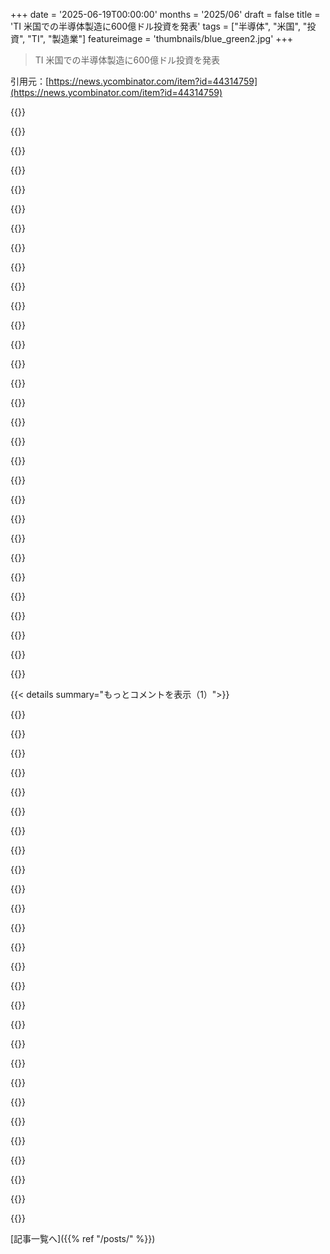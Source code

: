 +++
date = '2025-06-19T00:00:00'
months = '2025/06'
draft = false
title = 'TI 米国での半導体製造に600億ドル投資を発表'
tags = ["半導体", "米国", "投資", "TI", "製造業"]
featureimage = 'thumbnails/blue_green2.jpg'
+++

> TI 米国での半導体製造に600億ドル投資を発表

引用元：[https://news.ycombinator.com/item?id=44314759](https://news.ycombinator.com/item?id=44314759)




{{<matomeQuote body="関連情報も見てね。URL: https://www.cnbc.com/2025/06/18/texas-instruments-plans-60-b..." userName="TMWNN" createdAt="2025/06/19 01:50:47" color="#785bff">}}




{{<matomeQuote body="誰か教えてほしいんだけど、Texas Instrumentsって金融化で未来を売った会社の一つじゃない？時価総額1700億ドルくらいなのに、どうやってその1/3くらいの600億ドルも投資できるの？誰も検証しない発表って感じがするけど。" userName="jppope" createdAt="2025/06/19 03:53:40" color="#45d325">}}




{{<matomeQuote body="やらないって。政権のマーケティング詐欺だよ笑。今は適当なこと言って、実行しない。国民とか政権が忘れるまで利益を享受するだけ。実際には何もする必要なくて、やるって言えばいいだけなんだよ、前回と同じ。" userName="cchance" createdAt="2025/06/19 04:17:14" color="">}}




{{<matomeQuote body="昔の多くの大企業が没落した原因だよ、General Capitalとかも含めて。基本的に、General Electricが金融部門を立派にしたようなものだ。" userName="hackernewds" createdAt="2025/06/19 06:50:39" color="">}}




{{<matomeQuote body="CEOはTrumpから手っ取り早く金をもらうためにやってるんだ。今Trumpの前に出られるくらい影響力がある会社は、こういうこと発表してニュースになる。政権全体が「最後にTrumpを説得したやつ」で動くからね。Trumpは恩赦まで出したし。まさに賄賂のオンパレードだ。" userName="chneu" createdAt="2025/06/19 07:05:35" color="">}}




{{<matomeQuote body="昔も今もそうだよ。General Electricはかつて非金資産で世界最大だったけど、今は50位以下だ。Saudi Aramcoも数年前まで最大だったけど、今は10位以下。Xeroxの傲慢さや没落にも共通点があるね。『Dealers of Lightning』っていう本がおすすめだよ。70年代80年代の彼らのPARC Labsの話だけど、適応できなかった失敗が書かれてる。" userName="ProllyInfamous" createdAt="2025/06/19 07:10:03" color="#785bff">}}




{{<matomeQuote body="この話題が出たから聞くんだけど、今のトップTech企業で、将来のために投資しないで、今持ってるものから金融利益を最大限に引き出そうとしてる点で、XeroxやGeneral Electricに一番似てるのはどこだと思う？" userName="FinnLobsien" createdAt="2025/06/19 09:11:25" color="#ff33a1">}}




{{<matomeQuote body="政権が数ヶ月前にAIに5000億ドル投資するって発表した時とそっくりだ。それ以来何も音沙汰ない。これも実現しないだろうね。彼らは政府資金が自分たちのほうに来るのを期待してて、全部ポケットに入れて、約束したことの最小限だけやるかやらないか。そして、ちゃんと責任を取らされることもないんだろう。" userName="no_wizard" createdAt="2025/06/19 10:54:21" color="#ff5733">}}




{{<matomeQuote body="大西洋のこっち側から見てるとね… 独裁政権下にあった国出身だから思うんだけど、将来の選挙まで待てばいいって思ってる人は、歴史の授業をそんなにちゃんと聞いてなかったんだと思うな。" userName="pjmlp" createdAt="2025/06/19 08:36:31" color="">}}




{{<matomeQuote body="希望的な側面としては、彼がもう年だってことと、ほとんどの人がインフレが嫌で彼に投票したってことかな。彼は初日から物価を下げるって約束してたし。" userName="dummydummy1234" createdAt="2025/06/19 10:39:31" color="">}}




{{<matomeQuote body="OPじゃないしアナリストでもないけど、僕の印象だと、以下の会社は未来を見てるのをやめた感じかな・Meta（全部）・Google（Alphabetの他部門じゃなくてGoogle本体）・Apple—UIアップデートはイノベーションじゃないし、バグが多いんだよね・X（SNSのことね、新しい親会社のAIについてはノーコメント）・Teslaの車の部分—ヒト型ロボットの部分は少なくとも”未来”だけど、Teslaはこの分野で新しい何も見せてないね。" userName="ben_w" createdAt="2025/06/19 13:39:06" color="">}}




{{<matomeQuote body="Stargate Projectのこと言ってる？<br>最近米国で発表された5000億ドルのAIプロジェクトは他に無かったから、そうだと思うな。<br>テキサス州Abileneの最初のデータセンター建設は進行中だよ。<br>Emily Changが1ヶ月以上前に現地を訪問して、ビデオ映像を撮ってたしね [1]。<br>だから、何もやってないわけじゃないよ。<br>最終的に5000億ドル投資するかって？<br>どうかな、見てみよう。<br>主な課題は電力供給と熟練労働者の確保らしいよ、需要とか投資、野心じゃなくてね。<br>[1] https://www.youtube.com/watch?v=GhIJs4zbH0o" userName="troymc" createdAt="2025/06/19 13:10:25" color="">}}




{{<matomeQuote body="こういうプロジェクト全体の印象として、政治家は資金確保の勝利を祝って、それから忘れる感じかな。<br>その後、プロジェクトの資金は時間とともに行政コストに食われちゃうんだ。<br>Ezra Klein [1] が最近、CAの高速鉄道と rural broadband subsidiesの2つの例を挙げて強調してたよ。<br>個人的には、Bidenの infrastructure billから実際にお金が使われたのをほとんど見たことがないんだ。<br>これらのプログラムからの資金はただ…消えるみたいなんだよね。<br>これが許されると、USGが私たちのお金の信頼できる使い手だっていう考えが損なわれるよ。<br>個人的には、政治的な成功が単に予算を増やすことじゃなくて、公共プロジェクトの成功した実行を実際に監督することだったらいいのにって思うな。<br>1 - https://www.youtube.com/watch?v=NcZxaFfxloo" userName="simpaticoder" createdAt="2025/06/19 15:05:52" color="">}}




{{<matomeQuote body="米国で高度な半導体を大量生産するのは単純に費用対効果が悪いんだ。Intel、TI、GlobalFoundries、TSMCですら、これを克服するほど賢くないよ。でも、防衛とか供給網の安全のためなら話は別だけど、高くつくのは覚悟してね。この事実を知ってると、米国での半導体ニュースの印象が変わるはずだよ。" userName="chrsw" createdAt="2025/06/19 15:17:38" color="">}}




{{<matomeQuote body="この投資って、2021 IIJA BEAD programで資金が出てるのかな？<br>Illinois州はまだ資金をプロバイダーに割り当ててないと思うけど。<br>元の計画だと、2021年から2025年の計画プロセスの後、この夏から助成金を出す予定だったみたいだよ。<br>詳しい情報はこちらね。https://dceo.illinois.gov/broadband/bead.html" userName="rnrn" createdAt="2025/06/19 17:00:15" color="#785bff">}}




{{<matomeQuote body="「foundational semiconductor」って何だろう？<br>これ、電子産業で使う言葉じゃなくて政治的な用語っぽいよね。[1]によると、「Foundational chips」（『legacy』、『lagging edge』、『mature node』とも呼ばれる）は、22nm以上の製造プロセスで作られたチップと定義されることが多いらしいよ。<br>実際、アメリカって22nm以上のファブ容量が不足してるの？それとも単にあんまり使われてないだけなのかな？[1] https://selectcommitteeontheccp.house.gov/sites/evo-subsites..." userName="Animats" createdAt="2025/06/19 04:42:27" color="#785bff">}}




{{<matomeQuote body="FD-SOIファブが足りてないんだよね。これは平面トランジスタ技術で、超低消費電力/低熱のデバイスとかによく使われるんだ。<br>Lattice SemiconductorがFPGAに使ってて、それが今市場で一番低消費電力のFPGAだよ。A＆Dや産業分野、サーバーのroot-of-trustデバイスとかで広く使われてるよ。<br>今はフランス（STMicro）、ドイツ（GF）、韓国（Samsung）で作られてて、アメリカに作る計画はないらしいね。" userName="Aromasin" createdAt="2025/06/19 08:34:24" color="#ff5c5c">}}




{{<matomeQuote body="GFの22FDXは、ニューヨーク州のMaltaでも生産されてるよ。" userName="bgnn" createdAt="2025/06/19 22:30:59" color="">}}




{{<matomeQuote body="＞「foundational semiconductor」って何かな？<br>PAとかFairchildがやってたことだよ。基本的な半導体設計で、新規参入の機会は何十年もないんだ。それはトップエンジニアの給料を見れば明らかだよ。（TIが実際にこれをやってるかは分からないけどね。）" userName="JumpCrisscross" createdAt="2025/06/19 05:00:08" color="">}}




{{<matomeQuote body="PAって？ https://en.wikipedia.org/wiki/P.A._Semi <br>Fairchildとか「PA」がしたことの何が、彼らを「foundational」にしてるの？" userName="Eduard" createdAt="2025/06/19 16:21:02" color="#45d325">}}




{{<matomeQuote body="ON Semiって、アメリカに工場（ファブ）持ってるの？" userName="mycatisblack" createdAt="2025/06/19 08:31:44" color="">}}




{{<matomeQuote body="うん、持ってるよ。でもアメリカの工場がどれくらい大事かは分からないな。中国、India、日本、Europeとか、もっとたくさん工場があるよ。[1] ON SemiはMotorolaの半導体事業を引き継いだ会社だよ。[1] 詳しくはこちらを見てね。https://www.onsemi.com/company/about-onsemi/locations" userName="Animats" createdAt="2025/06/19 18:28:51" color="#ff5733">}}




{{<matomeQuote body="うん、その技術は確かに不足してるね。Power devicesとかミッドレンジのmixed signal devicesは、22nmとか55nmみたいな古いプロセスを使うんだけど、アメリカ国内にはその製造能力がそんなにないんだ。大手のIDMが持ってるみたいで、ファブレスの半導体会社は海外以外にあまり選択肢がないんだよね。" userName="Kirby64" createdAt="2025/06/19 18:24:52" color="#785bff">}}




{{<matomeQuote body="そうそう、テキサス州シャーマンでも新しい工場を建設中だよ。工場って電力の需要がめちゃくちゃ高いんだ。俺、そこでの新しい負荷と地域の太陽光発電のバランスを見て、近くにバッテリーサイトの計画をしたことがあるんだよね。サイト計画ってのは土地の契約とか、通行権とか決めて手続きを進めることだけど、色々ハードル高くて結局建たないことも多いんだ。<br>こういう産業の発表を見ると、まず電力のことを考えちゃうなー。どこから来るのか、既存の送電網にどう影響するのかってね。" userName="cwal37" createdAt="2025/06/19 03:12:10" color="">}}




{{<matomeQuote body="こういう大規模プロジェクトのほとんどは、再生可能エネルギーにしっかり投資してるよ。スケールが大きいとコスト効率が良いからね。バイデン政権下では、テキサス州の気前の良いインセンティブに加えて、再生可能エネルギーへの投資を促す追加のインセンティブもたくさんあったんだ。大手ONG企業だって、そもそもはエネルギー複合企業だから、2000年代から再生可能エネルギーにがっつり投資し始めてたんだよね。<br>もし君に元気があって、再生可能エネルギー関連で強い技術IPがあれば、今の市場でもサウジのPIFとかCheveron Venturesから簡単にシード資金を調達できるはずだよ。残念ながら、ここはHN（Hacker News）であってBookfaceじゃないから、ほとんどのアイデアはイマイチだけどね。今回のデモデーはすごく実りがあったのに、そこは残念だったな。" userName="alephnerd" createdAt="2025/06/19 03:33:40" color="">}}




{{<matomeQuote body="これって、前政権時代の2024年12月のCHIPS法関連の発表とそっくりだね。公開されてる資料（リンク先にあるよ）を見る限り、510億ドルみたいだね。<br>https://www.ti.com/about-ti/newsroom/news-releases/2024/2024..." userName="ano-ther" createdAt="2025/06/19 12:53:03" color="#38d3d3">}}




{{<matomeQuote body="ここでのキーワードはね、「米国政府と協力してアメリカのイノベーションの次世代を解き放つことを光栄に思います」って部分だよ。これって、政府からお金をもらうのを期待してるってことだよね。本当に実現するかは誰にも分からないけどさ。" userName="coliveira" createdAt="2025/06/19 03:50:14" color="">}}




{{<matomeQuote body="これ聞いて、すぐそれが頭に浮かんだよ。「狂気の定義」ってやつ？建てる時って、手続きがすごく大変なんだよね。一介のホームオーナーとしても、許可や検査を受けるのがどれだけ難しいか痛感するよ。あの残念なダクトテープ修繕みたいなのは、CMSとかArcGISとか使えばなんとかなると思ってるみたいだけど、人間の問題とか政策の問題はそれで解決しないんだよな。" userName="Moto7451" createdAt="2025/06/19 04:32:28" color="">}}




{{<matomeQuote body="この件を知らないけどPodcastが好きなら、Reply Allっていうエピソードがあるよ[0]。なぜか直接リンクが見つからないんだけど、SpotifyがGimletを全部飲み込んでリンクをダメにしたみたいなんだ。文字起こしすら見つけられなかったよ。<br>[0] https://www.reddit.com/r/gimlet/comments/a3lyny/reply_all_13..." userName="anitil" createdAt="2025/06/20 00:33:23" color="">}}




{{<matomeQuote body="これって本当に計画してるのかな？それとも今の政権を喜ばせるためだけ？600億ドルって、すごい金額だけど。" userName="7thaccount" createdAt="2025/06/19 03:11:31" color="">}}




{{< details summary="もっとコメントを表示（1）">}}

{{<matomeQuote body="歩兵ドローンの部品を米国で探すならTIとか色々あるみたい。600億ドル分はちょっと多すぎじゃない？でも、きっとうまく無駄遣いする方法を見つけ出すでしょ、絶対。" userName="baq" createdAt="2025/06/19 06:01:13" color="">}}




{{<matomeQuote body="FedsがMuskにお金注ぎ込んだり、SVBが潰れたりしたの見ると、600億ドルってそんなに大したことないかもね。今じゃ、600億ドルなんて紙幣を刷ったりDBいじるだけでポンって出せる国なんだから、何でもない金額だよ。" userName="hiddenfinance" createdAt="2025/06/19 10:06:19" color="">}}




{{<matomeQuote body="あの古いCPUを最新プロセスで作ったら超ウケると思わない？トランジスタ少ないから、数十GHzとか超速くてめっちゃ小さくなるはず。マルチコアの99/4Aとか、想像しただけでヤバい笑" userName="lightedman" createdAt="2025/06/19 12:32:36" color="">}}




{{<matomeQuote body="MESIキャッシュコヒーレンスを使ったら、サブルーチンの作業領域をL1Dキャッシュに入れちゃって、ハードウェアレジスタみたいに動かせつつ、TMS 990のシンプルな仕組みはそのままにできるかも？" userName="kragen" createdAt="2025/06/19 14:18:33" color="">}}




{{<matomeQuote body="会社の評価額の1/3だって。まじで？ありえんしょ笑" userName="cchance" createdAt="2025/06/19 04:17:56" color="">}}




{{<matomeQuote body="TIの発表って、新しい投資と前にも言ってた拡張を混ぜてる感じみたいね。" userName="duxup" createdAt="2025/06/19 03:44:23" color="">}}




{{<matomeQuote body="これは既にやったことへの政治的な広告でしょ。発表のメインは、Biden政権で始まった工場が計画通り進んでるよってこと（これはすごいことだけどね）。そして、Trumpがキャンセルしようとしてるけど、実は共和党も支持してるCHIPS法の資金援助をこれからも受けたいってことだよ。<br>https://www.texastribune.org/2025/03/12/texas-congress-corny..." userName="acdha" createdAt="2025/06/19 12:01:09" color="#785bff">}}




{{<matomeQuote body="こういう発表って大体そうだけど、今回もそうだね。多分、絵に描いた餅か、せいぜい小さい三次施設ができるくらいじゃない？" userName="idiotsecant" createdAt="2025/06/19 03:14:37" color="">}}




{{<matomeQuote body="TIがこれまで約束したけど、結局できなかったことって何か知ってる？" userName="ashwinsundar" createdAt="2025/06/19 03:20:18" color="">}}




{{<matomeQuote body="新しい雇用って言ってるけどさ。最近古い部署で300人クビにしたばかりじゃん。同じLehi, Utahでね。新しい雇用って言っても、結局全体の従業員数はそんなに変わらないかもね。研究開発費の発表も、期限がないと意味ないよ。まあ、部署によって違いはあるけど、結局再雇用が多いんじゃないかな。" userName="Retric" createdAt="2025/06/19 04:05:51" color="#38d3d3">}}




{{<matomeQuote body="参考になる記事のリンクだよ。<br>https://spectrum.ieee.org/the-inside-story-of-texas-instrume..." userName="Mistletoe" createdAt="2025/06/19 03:59:54" color="">}}




{{<matomeQuote body="この投資って半導体業界全体で見ると結構小さい感じがするな。例えばSMICは今年だけで75億ドル投資してるし。<br>https://wccftech.com/chinese-chip-giant-smic-shaken-by-tarif...<br>SMICは中国の半導体企業の中でも最大手で、その投資は最先端ノードが多いんだ。でも、古いノードのチップ（“foundational”って言ってるのはたぶんそれ）も超重要なんだよね。アナログチップとか、TIはそこで世界をリードしてるよ。SiGeみたいな技術も戦略的に大事かもね。" userName="kragen" createdAt="2025/06/19 14:29:32" color="#ff33a1">}}




{{<matomeQuote body="アメリカで作られたダイは、最終的なパッケージングのために海外に送られてるって聞いたことあるな。国内で全部できるのはいつになるんだろうね？" userName="synack" createdAt="2025/06/19 03:25:43" color="">}}




{{<matomeQuote body="そうそう、CHIPS法でOSATとかパッケージングの能力にしっかり投資したんだよ。特にTexasでね。SamsungとかMicronとかOmSemi, Texas Instrumentsとかがうまく活用した。IntelやTSMCが争ってる間ね。他の分は韓国とかIndiaに再投資されてるよ。この業界で働いてる俺たち、バカじゃないからさ。" userName="alephnerd" createdAt="2025/06/19 03:28:17" color="#45d325">}}




{{<matomeQuote body="発表にお祝いする前に、ちゃんと金払ってからにして欲しいよね、っていう新しいルールが必要だね。" userName="newsclues" createdAt="2025/06/19 11:21:35" color="">}}




{{<matomeQuote body="“foundational”っていう形容詞はここでは気にしなくていいよ。単にTIが既存のチップ（MCUとかADCとか簡単なやつ）をもっとアメリカで作るってだけで、今のICラインナップで何か変わるわけじゃないんだ。" userName="rajnathani" createdAt="2025/06/19 07:04:52" color="">}}




{{<matomeQuote body="マジで？　単に古いって意味じゃないと思うけど。TIは新しいチップ（MSPM0マイクロコントローラーとか）も作ってるし。それも“foundational”なのかな？" userName="kragen" createdAt="2025/06/19 14:21:22" color="">}}




{{<matomeQuote body="TIが主に作ってるのはlogic semiconductorsだってこと、覚えておくといいよ。あれはTSMCとかが作るような最先端の2nmとか3nmプロセスはいらないんだ。ただ、極端な温度とか、特殊な動作制約がある場合があるけどね。" userName="anonnon" createdAt="2025/06/19 16:23:52" color="">}}




{{<matomeQuote body="ちゃんと品質管理（QC）にも投資して欲しいね。初めての製品検査で何も問題ないと思ったら、電源入れたらICが爆発して基板ごと吹っ飛んだり（運が良ければパッケージだけ）。本当にひどいんだよ。1/20とか、複数リールで。全部TIの製品なんだ。" userName="lightedman" createdAt="2025/06/19 12:26:40" color="#785bff">}}




{{<matomeQuote body="「投資する計画」なんて、いつでも変わる可能性があるからね。<br>どうやら誰かがMar-a-lagoのチョコレートケーキと一緒に税金優遇でも約束されたみたいだよ。" userName="delfugal" createdAt="2025/06/19 13:23:18" color="">}}




{{<matomeQuote body="記事にはShermanサイトでのSiGeって書いてあるけど、これはRF向けの技術なんだ。<br>2nmの最新技術じゃなくて、22-100+nmスケールの「枯れた」技術だけど、RFには必ずしも微細化が進んでる方が良いわけじゃないんだよね。" userName="mNovak" createdAt="2025/06/19 21:26:32" color="">}}




{{<matomeQuote body="TSMCの創業者は昔TIの社員だったんだって。<br>でもcismのせいで組織を任される機会を逃したんだってさ。<br>今になってTrumpの気まぐれに合わせて、手っ取り早くお金稼ごうとしてるんだね。" userName="dzonga" createdAt="2025/06/19 10:33:56" color="">}}




{{<matomeQuote body="これはacquired podcastで知った情報だよ。TSMC（リマスター版）のエピソードは超おすすめ（IKEAとかCostcoのも良いよ）！<br>https://podcasts.apple.com/us/podcast/acquired/id1050462261?..." userName="TecoAndJix" createdAt="2025/06/19 11:13:27" color="">}}




{{<matomeQuote body="ここでの「cism」は「racism」のことかな？<br>Jensen HuangもTIで面接受けたけど、最初の半導体での仕事はAMDだったんだよね。" userName="kragen" createdAt="2025/06/19 14:24:14" color="">}}




{{<matomeQuote body="こういう巨額な数字こそ、EUが目標にすべきだよね。<br>しょぼい数億ドルとかじゃなくてさ。" userName="ranguna" createdAt="2025/06/19 09:19:07" color="">}}




{{<matomeQuote body="どこからお金が出るんだろうと思ってたんだ。<br>この記事[1]によると、CHIPS actを通じて政府が出すみたいだよ。<br>[1] ”Texas Instruments plans $60 billion US investment under Trump push”<br>https://www.reuters.com/business/texas-instruments-plans-inv...<br>あれ、HNのリンク変わった？<br>最初はTIのプレスリリースだった気がしたんだけど。" userName="jt2190" createdAt="2025/06/19 13:55:44" color="#ff33a1">}}

{{</details>}}



[記事一覧へ]({{% ref "/posts/" %}})
